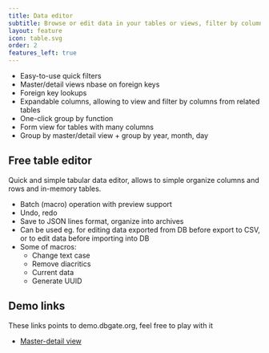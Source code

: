 ```yaml
---
title: Data editor
subtitle: Browse or edit data in your tables or views, filter by column value
layout: feature
icon: table.svg
order: 2
features_left: true
---
```


* Easy-to-use quick filters
* Master/detail views nbase on foreign keys
* Foreign key lookups
* Expandable columns, allowing to view and filter by columns from related tables
* One-click group by function
* Form view for tables with many columns
* Group by master/detail view + group by year, month, day

## Free table editor

Quick and simple tabular data editor, allows to simple organize columns and rows and in-memory tables.

* Batch (macro) operation with preview support
* Undo, redo
* Save to JSON lines format, organize into archives
* Can be used eg. for editing data exported from DB before export to CSV, or to edit data before importing into DB
* Some of macros:
  * Change text case
  * Remove diacritics
  * Current data  
  * Generate UUID

## Demo links
These links points to demo.dbgate.org, feel free to play with it
* [Master-detail view](https://demo.dbgate.org/#favorite=master-detail)
